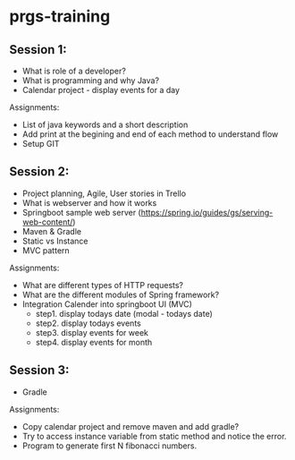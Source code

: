# prgs-training

## Session 1: 
  - What is role of a developer?
  - What is programming and why Java?
  - Calendar project - display events for a day
  
Assignments: 
  - List of java keywords and a short description
  - Add print at the begining and end of each method to understand flow
  - Setup GIT
  
## Session 2:
  - Project planning, Agile, User stories in Trello
  - What is webserver and how it works
  - Springboot sample web server (https://spring.io/guides/gs/serving-web-content/)
  - Maven & Gradle
  - Static vs Instance 
  - MVC pattern
  
Assignments:
  - What are different types of HTTP requests?
  - What are the different modules of Spring framework?
  - Integration Calender into springboot UI (MVC)
    - step1. display todays date (modal - todays date)
    - step2. display todays events
    - step3. display events for week
    - step4. display events for month

## Session 3:
  - Gradle
  
  Assignments:
  - Copy calendar project and remove maven and add gradle?
  - Try to access instance variable from static method and notice the error.
  - Program to generate first N fibonacci numbers.

  
